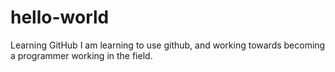 # hello-world
Learning GitHub
I am learning to use github, and working towards becoming a programmer working in the field.
